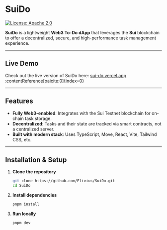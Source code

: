 # SuiDo

[![License: Apache 2.0](https://img.shields.io/badge/License-Apache%202.0-blue.svg)](LICENSE)

**SuiDo** is a lightweight **Web3 To-Do dApp** that leverages the **Sui** blockchain to offer a decentralized, secure, and high-performance task management experience.

---

##  Live Demo

Check out the live version of SuiDo here: [sui-do.vercel.app](https://sui-do.vercel.app) :contentReference[oaicite:0]{index=0}

---

##  Features

- **Fully Web3-enabled**: Integrates with the Sui Testnet blockchain for on-chain task storage.
- **Decentralized**: Tasks and their state are tracked via smart contracts, not a centralized server.
- **Built with modern stack**: Uses TypeScript, Move, React, Vite, Tailwind CSS, etc.

---

##  Installation & Setup

1. **Clone the repository**  
   ```bash
   git clone https://github.com/Elivius/SuiDo.git
   cd SuiDo

2. **Install dependencies**  
   ```bash
   pnpm install
   
3. **Run locally**  
   ```bash
   pnpm dev
